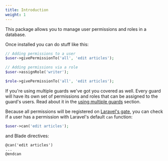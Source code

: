```yaml
---
title: Introduction
weight: 1
---
```


This package allows you to manage user permissions and roles in a database.

Once installed you can do stuff like this:

```php
// Adding permissions to a user
$user->givePermissionTo('all', 'edit articles');

// Adding permissions via a role
$user->assignRole('writer');

$role->givePermissionTo('all', 'edit articles');
```

If you're using multiple guards we've got you covered as well. Every guard will have its own set of permissions and roles that can be assigned to the guard's users. Read about it in the [using multiple guards](./basic-usage/multiple-guards/) section.

Because all permissions will be registered on [Laravel's gate](https://laravel.com/docs/authorization), you can check if a user has a permission with Laravel's default `can` function:

```php
$user->can('edit articles');
```

and Blade directives:

```blade
@can('edit articles')
...
@endcan
```
